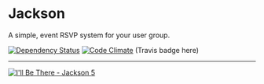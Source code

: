 # Jackson

A simple, event RSVP system for your user group.

[![Dependency Status](https://gemnasium.com/philtr/jackson.png)](https://gemnasium.com/philtr/jackson)
[![Code Climate](https://codeclimate.com/github/philtr/jackson.png)](https://codeclimate.com/github/philtr/jackson)
(Travis badge here)

---

[![I'll Be There - Jackson 5](http://cl.ly/PdBb)](http://youtu.be/J6pAxF2br_U)

